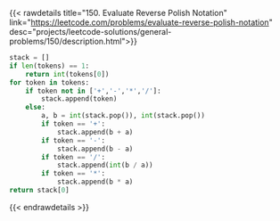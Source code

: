{{< rawdetails title="150. Evaluate Reverse Polish Notation" link="https://leetcode.com/problems/evaluate-reverse-polish-notation"
	desc="projects/leetcode-solutions/general-problems/150/description.html">}}

```python
stack = []
if len(tokens) == 1:
	return int(tokens[0])
for token in tokens:
	if token not in ['+','-','*','/']:
		stack.append(token)
	else:
		a, b = int(stack.pop()), int(stack.pop())
		if token == '+':
			stack.append(b + a)
		if token == '-':
			stack.append(b - a)
		if token == '/':
			stack.append(int(b / a))
		if token == '*':
			stack.append(b * a)
return stack[0]
```


{{< endrawdetails >}}
